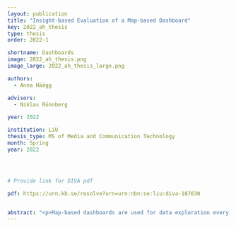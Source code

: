 ```yaml
---
layout: publication
title: "Insight-based Evaluation of a Map-based Dashboard"
key: 2022_ah_thesis
type: thesis
order: 2022-1

shortname: Dashboards
image: 2022_ah_thesis.png
image_large: 2022_ah_thesis_large.png

authors:
  - Anna Häägg

advisors:
  - Niklas Rönnberg

year: 2022

institution: LiU 
thesis_type: MS of Media and Communication Technology
month: Spring
year: 2022




# Provide link for DIVA pdf

pdf: https://urn.kb.se/resolve?urn=urn:nbn:se:liu:diva-187630


abstract: "<p>Map-based dashboards are used for data exploration every day. The present study used an insight-based methodology for evaluating a map-based dashboard that presents research findings of water management and ecosystem services in the Amazon. In addition to analyzing the insights gained from using the dashboard, the evaluation method was compared to standardized questionnaires and task-based evaluations. The result suggests that the dashboard enabled the participants to gain domain-relevant, complex insights regarding the topic presented. Furthermore, the insight-based analysis highlighted unexpected insights and hypotheses regarding causes and potential adaptation strategies for remediation. Although time- and resource-consuming, the insight-based methodology was shown to have the potential of thoroughly analyzing how end users can utilize map-based dashboards for data exploration and decision making. Finally, the insight-based methodology is argued to evaluate tools in scenarios more similar to real-life usage, compared to task-based evaluation methods.</p>"
---
```




